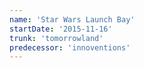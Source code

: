 ```yaml
---
name: 'Star Wars Launch Bay'
startDate: '2015-11-16'
trunk: 'tomorrowland'
predecessor: 'innoventions'
---
```

